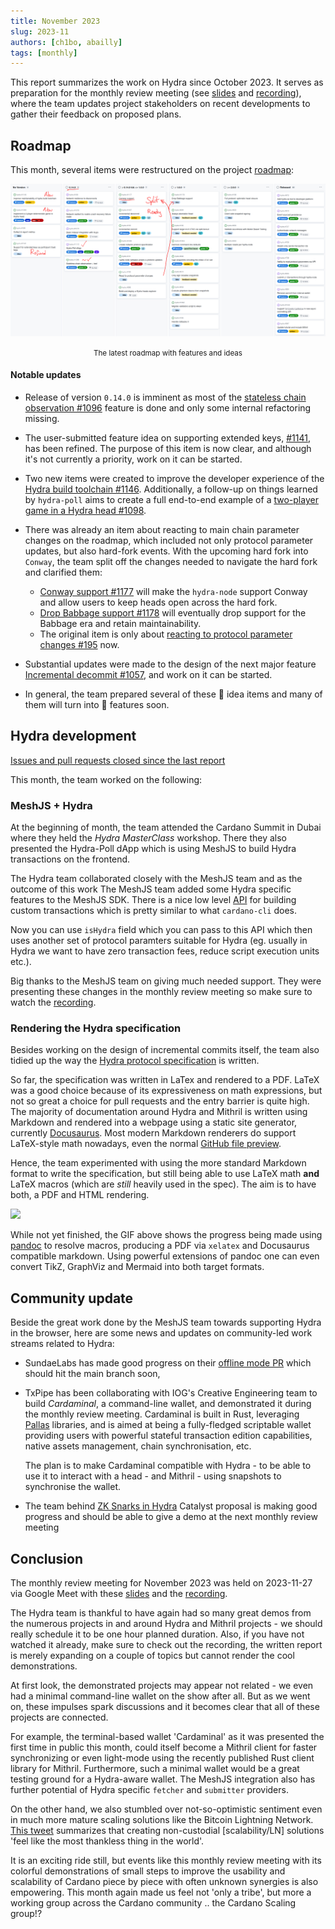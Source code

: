 ```yaml
---
title: November 2023
slug: 2023-11
authors: [ch1bo, abailly]
tags: [monthly]
---
```


This report summarizes the work on Hydra since October 2023. It serves as
preparation for the monthly review meeting (see [slides][slides] and
[recording][recording]), where the team updates project stakeholders on recent
developments to gather their feedback on proposed plans.

## Roadmap

This month, several items were restructured on the project
[roadmap](https://github.com/orgs/input-output-hk/projects/21/views/7):

![The roadmap with features and ideas](./img/2023-11-roadmap.jpg) <small><center>The latest roadmap with features and ideas</center></small>

#### Notable updates

- Release of version `0.14.0` is imminent as most of the [stateless chain
  observation #1096](https://github.com/input-output-hk/hydra/issues/1096)
  feature is done and only some internal refactoring missing.

- The user-submitted feature idea on supporting extended keys,
  [#1141](https://github.com/input-output-hk/hydra/issues/1141), has
  been refined. The purpose of this item is now clear, and although
  it's not currently a priority, work on it can be started.

- Two new items were created to improve the developer experience of the [Hydra build
  toolchain #1146](https://github.com/input-output-hk/hydra/issues/1146). Additionally, a
  follow-up on things learned by `hydra-poll` aims to create a full end-to-end
  example of a [two-player game in a Hydra head
  #1098](https://github.com/input-output-hk/hydra/issues/1098).

- There was already an item about reacting to main chain parameter changes on the
  roadmap, which included not only protocol parameter updates, but also
  hard-fork events. With the upcoming hard fork into `Conway`, the team split off the
  changes needed to navigate the hard fork and clarified them:

  + [Conway support #1177](https://github.com/input-output-hk/hydra/issues/1177) will make the `hydra-node` support Conway and allow users to keep heads open across the hard fork.
  + [Drop Babbage support #1178](https://github.com/input-output-hk/hydra/issues/1178) will eventually drop support for the Babbage era and retain maintainability.
  + The original item is only about [reacting to protocol parameter changes #195](https://github.com/input-output-hk/hydra/issues/195) now.

- Substantial updates were made to the design of the next major feature [Incremental decommit #1057](https://github.com/input-output-hk/hydra/issues/1057), and work on it can be started.

- In general, the team prepared several of these 💭 idea items and many of them will turn into 💬 features soon.

## Hydra development

[Issues and pull requests closed since the last
report](https://github.com/input-output-hk/hydra/issues?q=is%3Aclosed+sort%3Aupdated-desc+closed%3A2023-10-31..2023-11-30)

This month, the team worked on the following:

### MeshJS + Hydra

At the beginning of month, the team attended the Cardano Summit in Dubai where they held
the _Hydra MasterClass_ workshop. There they also presented the Hydra-Poll dApp
which is using MeshJS to build Hydra transactions on the frontend.

The Hydra team collaborated closely with the MeshJS team and as the outcome of this work
The MeshJS team added some Hydra specific features to the MeshJS SDK. There is a nice low
level [API](https://meshjs.dev/apis/transaction/builderExample) for building
custom transactions which is pretty similar to what `cardano-cli` does.

Now you can use `isHydra` field which you can pass to this API which then uses
another set of protocol paramters suitable for Hydra (eg. usually in Hydra we
want to have zero transaction fees, reduce script execution units etc.).

Big thanks to the MeshJS team on giving much needed support. They were
presenting these changes in the monthly review meeting so make sure to watch the
[recording](https://drive.google.com/file/d/1-iv8IveUzA2KrJV_Kqrgx4ts05Ow0zjM).

### Rendering the Hydra specification

Besides working on the design of incremental commits itself, the team also
tidied up the way the [Hydra protocol
specification](https://hydra.family/head-protocol/core-concepts/specification)
is written.

So far, the specification was written in LaTex and rendered to a PDF. LaTeX was
a good choice because of its expressiveness on math expressions, but not so
great a choice for pull requests and the entry barrier is quite
high. The majority of documentation around Hydra and Mithril is written using
Markdown and rendered into a webpage using a static site generator, currently
[Docusaurus](https://docusaurus.io/). Most modern Markdown renderers do support
LaTeX-style math nowadays, even the normal [GitHub file
preview](https://docs.github.com/en/get-started/writing-on-github/working-with-advanced-formatting/writing-mathematical-expressions).

Hence, the team experimented with using the more standard Markdown format to write the
specification, but still being able to use LaTeX math **and** LaTeX macros
(which are _still_ heavily used in the spec). The aim is to have both, a
PDF and HTML rendering.

![](https://ipfs.io/ipfs/QmPUTYaSViLEyZcGmsTPL4jHdGSevH3yc3RD7TRhU3ivwH?filename=Peek%202023-11-28%2018-42.gif)

While not yet finished, the GIF above shows the progress being made using
[pandoc](https://pandoc.org/) to resolve macros, producing a PDF via `xelatex`
and Docusaurus compatible markdown. Using powerful extensions of pandoc one can
even convert TikZ, GraphViz and Mermaid into both target formats.

## Community update

Beside the great work done by the MeshJS team towards supporting Hydra in the browser, here are some news and updates on community-led work streams related to Hydra:

* SundaeLabs has made good progress on their [offline mode
  PR](https://github.com/input-output-hk/hydra/pull/1118) which should
  hit the main branch soon,
* TxPipe has been collaborating with IOG's Creative Engineering team
  to build _Cardaminal_, a command-line wallet, and demonstrated it
  during the monthly review meeting. Cardaminal is built in Rust,
  leveraging [Pallas](https://github.com/txpipe/pallas) libraries, and
  is aimed at being a fully-fledged scriptable wallet providing users
  with powerful stateful transaction edition capabilities, native
  assets management, chain synchronisation, etc.

  The plan is to make Cardaminal compatible with Hydra - to be able to
  use it to interact with a head - and Mithril - using snapshots to
  synchronise the wallet.

* The team behind [ZK Snarks in
  Hydra](https://projectcatalyst.io/funds/10/f10-development-and-infrastructure/a-zero-knowledge-proof-framework-for-cardano-based-on-hydra-and-zk-snarks)
  Catalyst proposal is making good progress and should be able to give
  a demo at the next monthly review meeting

## Conclusion

The monthly review meeting for November 2023 was held on 2023-11-27 via Google
Meet with these [slides][slides] and the [recording][recording].

The Hydra team is thankful to have again had so many great demos from the numerous projects
in and around Hydra and Mithril projects - we should really schedule it to be one
hour planned duration. Also, if you have not watched it already, make sure to
check out the recording, the written report is merely expanding on a couple of
topics but cannot render the cool demonstrations.

At first look, the demonstrated projects may appear not related - we even had a
minimal command-line wallet on the show after all. But as we went on, these
impulses spark discussions and it becomes clear that all of these projects are
connected.

For example, the terminal-based wallet 'Cardaminal' as it was presented the
first time in public this month, could itself become a Mithril client for faster
synchronizing or even light-mode using the recently published Rust client
library for Mithril. Furthermore, such a minimal wallet would be a great testing
ground for a Hydra-aware wallet. The MeshJS integration also has further
potential of Hydra specific `fetcher` and `submitter` providers.

On the other hand, we also stumbled over not-so-optimistic sentiment even in
much more mature scaling solutions like the Bitcoin Lightning Network. [This
tweet](https://twitter.com/udiWertheimer/status/1719122153155473492) summarizes
that creating non-custodial [scalability/LN] solutions 'feel like the most
thankless thing in the world'.

It is an exciting ride still, but events like this monthly review meeting with
its colorful demonstrations of small steps to improve the usability
and scalability of Cardano piece by piece with often unknown synergies is also
empowering. This month again made us feel not 'only a tribe', but more a working
group across the Cardano community .. the Cardano Scaling group!?

[slides]: https://docs.google.com/presentation/d/1JA_frlOXVrrBeaBGUnIq3U9cclrfU1A2cZR9B2AeVJg
[recording]: https://drive.google.com/file/d/1-iv8IveUzA2KrJV_Kqrgx4ts05Ow0zjM
